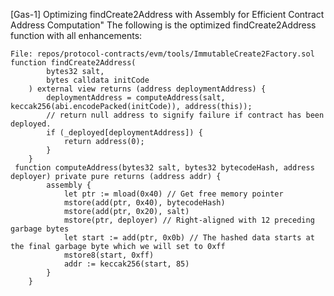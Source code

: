 [Gas-1] Optimizing findCreate2Address with Assembly for Efficient Contract Address Computation"
The following is the optimized findCreate2Address function with all enhancements:
```solidity
File: repos/protocol-contracts/evm/tools/ImmutableCreate2Factory.sol
function findCreate2Address(
        bytes32 salt,
        bytes calldata initCode
    ) external view returns (address deploymentAddress) {
        deploymentAddress = computeAddress(salt, keccak256(abi.encodePacked(initCode)), address(this));
        // return null address to signify failure if contract has been deployed.
        if (_deployed[deploymentAddress]) {
            return address(0);
        }
    }
 function computeAddress(bytes32 salt, bytes32 bytecodeHash, address deployer) private pure returns (address addr) {
        assembly {
            let ptr := mload(0x40) // Get free memory pointer
            mstore(add(ptr, 0x40), bytecodeHash)
            mstore(add(ptr, 0x20), salt)
            mstore(ptr, deployer) // Right-aligned with 12 preceding garbage bytes
            let start := add(ptr, 0x0b) // The hashed data starts at the final garbage byte which we will set to 0xff
            mstore8(start, 0xff)
            addr := keccak256(start, 85)
        }
    }

```
